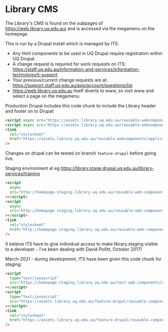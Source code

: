 # Library CMS

The Library's CMS is found on the subpages of <https://web.library.uq.edu.au/> and is accessed via the megamenu on the homepage.

This is run by a Drupal install which is managed by ITS.

- Any html components to be used in UQ Drupal require registration within UQ Drupal.
- A change request is required for work requests on ITS: <https://staff.uq.edu.au/information-and-services/information-technology/it-support>
- Your previous/current change requests are at: <https://support.staff.uq.edu.au/app/account/questions/list>
- <https://web.library.uq.edu.au> itself diverts to www, so visit www and select a page on the megamenu.

Production Drupal includes this code chunk to include the Library header and footer on to Drupal:

```html
<script async src="https://assets.library.uq.edu.au/reusable-webcomponents/uq-lib-reusable.min.js"></script>
<script async src="https://assets.library.uq.edu.au/reusable-webcomponents/applications/drupal/load.js"></script>
<link
  rel="stylesheet"
  href="https://assets.library.uq.edu.au/reusable-webcomponents/applications/drupal/custom-styles.css"
/>
```

Changes on drupal can be tested on branch `feature-drupal` before going live.

Staging environment at eg <https://library.stage.drupal.uq.edu.au/library-services/training>

```html
<script
  async
  src="http://homepage-staging.library.uq.edu.au/reusable-web-components-development/feature-drupal/uq-lib-reusable.min.js"
></script>
<script
  async
  src="http://homepage-staging.library.uq.edu.au/reusable-web-components-development/feature-drupal/applications/drupal/load.js"
></script>
<link
  rel="stylesheet"
  href="http://homepage-staging.library.uq.edu.au/reusable-web-components-development/feature-drupal/applications/drupal/custom-styles.css"
/>
```

(I beleive ITS have to give individual access to make library.staging visible to a developer - I've been dealing with David Pollitt, October 2017)

March-2021 - during development, ITS have been given this code chunk for staging:

```html
<script
  type="text/javascript"
  src="https://homepage-staging.library.uq.edu.au/test-web-components/uq-lib-reusable.min.js"
></script>
<script
  type="text/javascript"
  src="https://assets.library.uq.edu.au/feature-drupal/reusable-components/libwww/load.js"
></script>
<link
  rel="stylesheet"
  href="https://assets.library.uq.edu.au/feature-drupal/reusable-components/libwww/custom-styles.css"
/>
```

